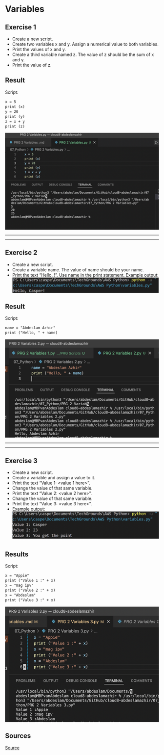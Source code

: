 # Variables







## Exercise 1


- Create a new script.
- Create two variables x and y. Assign a numerical value to both variables.
- Print the values of x and y.
- Create a third variable named z. The value of z should be the sum of x and y.
- Print the value of z.

## Result 
Script:

    x = 5
    print (x)
    y = 20
    print (y)
    z = x + y
    print (z)


![screenshot](../00_includes/python/Schermafbeelding%202022-06-28%20om%2009.29.51.png)


---
---

## Exercise 2

- Create a new script.
- Create a variable name. The value of name should be your name.
- Print the text “Hello, <your name here>!”. Use name in the print statement.
Example output:
![screenshot](../00_includes/python/varex.png)

## Result

Script:

    name = "Abdeslam Azhir"
    print ("Hello, " + name)


![screenshot](../00_includes/python/var2.png)

---
---

## Exercise 3

- Create a new script.
- Create a variable and assign a value to it.
- Print the text “Value 1: <value 1 here>”.
- Change the value of that same variable.
- Print the text “Value 2: <value 2 here>”.
- Change the value of that same variable.
- Print the text “Value 3: <value 3 here>”.
- Example output:
![screenshot](../00_includes/python/varex2.png)





## Results

Script:

    x = "Appie"
    print ("Value 1 :" + x)
    x = "mag ipv"
    print ("Value 2 :" + x)
    x = "Abdeslam"
    print ("Value 3 :" + x)

![screenshot](../00_includes/python/var3.png)

## Sources 

[Source](https://www.w3schools.com/python/python_variables.asp)